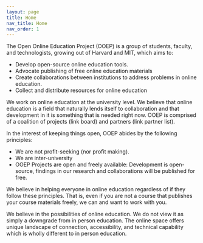 ```yaml
---
layout: page
title: Home
nav_title: Home
nav_order: 1
---
```

The Open Online Education Project (OOEP) is a group of students, faculty, and technologists, growing out of Harvard and MIT, which aims to:

* Develop open-source online education tools.
* Advocate publishing of free online education materials
* Create collaborations between institutions to address problems in online education. 
* Collect and distribute resources for online education

We work on online education at the university level. We believe that online education is a field that naturally lends itself to collaboration and that development in it is something that is needed right now. OOEP is comprised of a coalition of projects (link board) and partners (link partner list). 

In the interest of keeping things open, OOEP abides by the following principles:

* We are not profit-seeking (nor profit making).
* We are inter-university
* OOEP Projects are open and freely available: Development is open-source, findings in our research and collaborations will be published for free.

We believe in helping everyone in online education regardless of if they follow these principles. That is, even if you are not a course that publishes your course materials freely, we can and want to work with you.

We believe in the possibilities of online education. We do not view it as simply a downgrade from in person education. The online space offers unique landscape of connection, accessibility, and technical capability which is wholly different to in person education.

